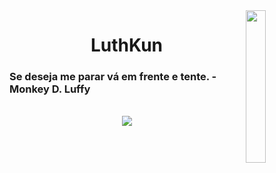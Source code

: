 <img src="https://i.imgur.com/Np65k86.png" width="25%" align="right">
<h1 align="center">LuthKun</h1>
<h3>Se deseja me parar vá em frente e tente.
- Monkey D. Luffy</h3>
<br>
<div align="center"><img src="https://discord.c99.nl/widget/theme-3/278723465706602496.png" /> </div>
